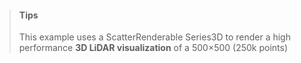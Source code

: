 <blockquote class="md-tips">
    <h4>Tips</h4>
    <p>
        This example uses a ScatterRenderable Series3D to render a high performance    
        <strong>3D LiDAR visualization</strong> of a 500×500 (250k points)
    </p>
</blockquote>
